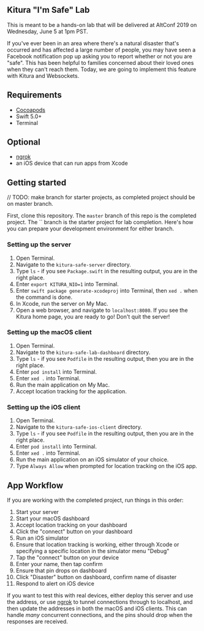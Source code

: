 ## Kitura "I'm Safe" Lab

This is meant to be a hands-on lab that will be delivered at AltConf 2019 on Wednesday, June 5 at 1pm PST. 

If you've ever been in an area where there's a natural disaster that's occurred and has affected a large number of people, you may have seen a Facebook notification pop up asking you to report whether or not you are "safe". This has been helpful to families concerned about their loved ones when they can't reach them. Today, we are going to implement this feature with Kitura and Websockets.

## Requirements

- [Cocoapods](https://cocoapods.org)
- Swift 5.0+
- Terminal

## Optional

- [ngrok](https://ngrok.com/)
- an iOS device that can run apps from Xcode

## Getting started

// TODO: make branch for starter projects, as completed project should be on master branch.

First, clone this repository. The `master` branch of this repo is the completed project. The `` branch is the starter project for lab completion. Here's how you can prepare your development environment for either branch.

### Setting up the server

1. Open Terminal.
2. Navigate to the `kitura-safe-server` directory.
3. Type `ls` - if you see `Package.swift` in the resulting output, you are in the right place.
4. Enter `export KITURA_NIO=1` into Terminal.
5. Enter `swift package generate-xcodeproj` into Terminal, then `xed .` when the command is done.
6. In Xcode, run the server on My Mac.
7. Open a web browser, and navigate to `localhost:8080`. If you see the Kitura home page, you are ready to go! Don't quit the server!

### Setting up the macOS client

1. Open Terminal.
2. Navigate to the `kitura-safe-lab-dashboard` directory.
3. Type `ls` - if you see `Podfile` in the resulting output, then you are in the right place.
4. Enter `pod install` into Terminal.
5. Enter `xed .` into Terminal.
6. Run the main application on My Mac.
7. Accept location tracking for the application.

### Setting up the iOS client

1. Open Terminal.
2. Navigate to the `kitura-safe-ios-client` directory.
3. Type `ls` - if you see `Podfile` in the resulting output, then you are in the right place.
4. Enter `pod install` into Terminal.
5. Enter `xed .` into Terminal.
6. Run the main application on an iOS simulator of your choice.
7. Type `Always Allow` when prompted for location tracking on the iOS app.

## App Workflow

If you are working with the completed project, run things in this order:

1. Start your server
2. Start your macOS dashboard
3. Accept location tracking on your dashboard
3. Click the "connect" button on your dashboard
4. Run an iOS simulator
5. Ensure that location tracking is working, either through Xcode or specifying a specific location in the simulator menu "Debug"
6. Tap the "connect" button on your device
7. Enter your name, then tap confirm
8. Ensure that pin drops on dashboard
9. Click "Disaster" button on dashboard, confirm name of disaster
10. Respond to alert on iOS device

If you want to test this with real devices, either deploy this server and use the address, or use [ngrok](https://ngrok.com) to tunnel connections through to localhost, and then update the addresses in both the macOS and iOS clients. This can handle *many* concurrent connections, and the pins should drop when the responses are received.